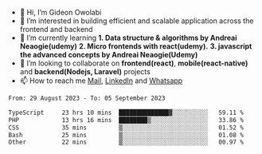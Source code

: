 - 👋 Hi, I’m Gideon Owolabi
- 👀 I’m interested in building efficient and scalable application across the frontend and backend
- 🌱 I’m currently learning <b>1. Data structure & algorithms by Andreai Neaogie(udemy)</b> <b>2. Micro frontends with react(udemy).</b>  <b>3. javascript the advanced concepts by Andreai Neaogie(Udemy)</b>
- 💞️ I’m looking to collaborate on <b>frontend(react)</b>, <b>mobile(react-native)</b> and <b>backend(Nodejs, Laravel)</b> projects
- 📫 How to reach me <a href="mailto:gideoniyin2021@gmail.com">Mail</a>, <a href="https://www.linkedin.com/in/gideon-owolabi-9b667a232/">LinkedIn</a> and <a href="https://wa.me/2348055377085">Whatsapp</a>

<!---
gude1/gude1 is a ✨ special ✨ repository because its `README.md` (this file) appears on your GitHub profile.
You can click the Preview link to take a look at your changes.
--->

<!--START_SECTION:waka-->

```txt
From: 29 August 2023 - To: 05 September 2023

TypeScript     23 hrs 10 mins  ██████████████▓░░░░░░░░░░   59.11 %
PHP            13 hrs 16 mins  ████████▒░░░░░░░░░░░░░░░░   33.86 %
CSS            35 mins         ▒░░░░░░░░░░░░░░░░░░░░░░░░   01.52 %
Bash           25 mins         ▒░░░░░░░░░░░░░░░░░░░░░░░░   01.08 %
Other          22 mins         ▒░░░░░░░░░░░░░░░░░░░░░░░░   00.97 %
```

<!--END_SECTION:waka-->
